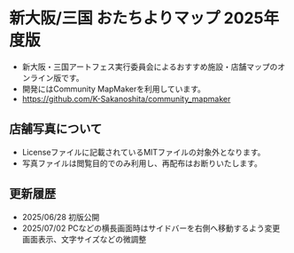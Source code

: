 # 新大阪/三国 おたちよりマップ 2025年度版
* 新大阪・三国アートフェス実行委員会によるおすすめ施設・店舗マップのオンライン版です。
* 開発にはCommunity MapMakerを利用しています。
* https://github.com/K-Sakanoshita/community_mapmaker

## 店舗写真について
* Licenseファイルに記載されているMITファイルの対象外となります。
* 写真ファイルは閲覧目的でのみ利用し、再配布はお断りいたします。

## 更新履歴
* 2025/06/28 初版公開
* 2025/07/02 PCなどの横長画面時はサイドバーを右側へ移動するよう変更
             画面表示、文字サイズなどの微調整
